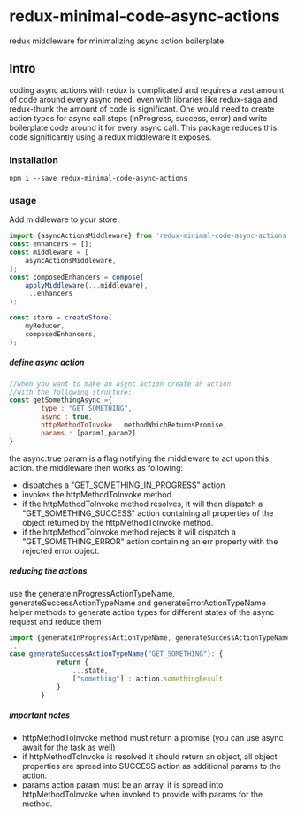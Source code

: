 # redux-minimal-code-async-actions
redux middleware for minimalizing async action boilerplate.

## Intro
coding async actions with redux is complicated and requires a vast amount of code around every async need. even with libraries like redux-saga and redux-thunk the amount of code is significant. One would need to create action types for async call steps (inProgress, success, error) and write boilerplate code around it for every async call. 
This package reduces this code significantly using a redux middleware it exposes.

### Installation
`npm i --save redux-minimal-code-async-actions`

### usage
Add middleware to your store:
```js
import {asyncActionsMiddleware} from 'redux-minimal-code-async-actions'
const enhancers = [];
const middleware = [
    asyncActionsMiddleware,
];
const composedEnhancers = compose(
    applyMiddleware(...middleware),
    ...enhancers
);

const store = createStore(
    myReducer,
    composedEnhancers,
);
```

##### define async action
```js
//when you want to make an async action create an action 
//with the following structure:
const getSomethingAsync ={
        type : "GET_SOMETHING",
        async : true,
        httpMethodToInvoke : methodWhichReturnsPromise,
        params : [param1,param2]
}
```
the async:true param is a flag notifying the middleware to act upon this action. the middleware then works as following:
- dispatches a "GET_SOMETHING_IN_PROGRESS" action
- invokes the httpMethodToInvoke method
- if the httpMethodToInvoke method resolves, it will then dispatch a "GET_SOMETHING_SUCCESS" action containing all properties of the object returned by the httpMethodToInvoke method.
- if the httpMethodToInvoke method rejects it will dispatch a "GET_SOMETHING_ERROR" action containing an err property with the rejected error object.

##### reducing the actions
use the generateInProgressActionTypeName, generateSuccessActionTypeName and generateErrorActionTypeName helper methods to generate action types for different states of the async request and reduce them
```js
import {generateInProgressActionTypeName, generateSuccessActionTypeName, generateErrorActionTypeName, } from 'redux-minimal-code-async-actions';
...
case generateSuccessActionTypeName("GET_SOMETHING"): {
            return {
                ...state,
                ["something"] : action.somethingResult
            }
        }
```

##### important notes
- httpMethodToInvoke method must return a promise (you can use async await for the task as well)
- if httpMethodToInvoke is resolved it should return an object, all object properties are spread into SUCCESS action as additional params to the action.
- params action param must be an array, it is spread into httpMethodToInvoke when invoked to provide with params for the method.
